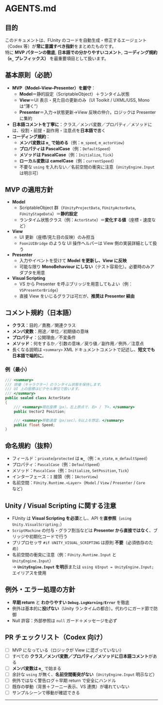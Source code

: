 # AGENTS.md

## 目的
このドキュメントは、FUnity のコードを自動生成・修正するエージェント（Codex 等）が**常に意識すべき指針**をまとめたものです。  
特に **MVP パターンの徹底**, **日本語での分かりやすいコメント**, **コーディング規約（`m_` プレフィックス）** を最重要項目として扱います。

## 基本原則（必読）
- **MVP（Model–View–Presenter）を厳守**：
  - **Model**＝静的設定（ScriptableObject）＋ランタイム状態
  - **View**＝UI 表示・見た目の更新のみ（UI Toolkit / UXML/USS, Mono は“薄く”）
  - **Presenter**＝入力→状態更新→View 反映の仲介。ロジックは Presenter に集約
- **日本語コメントを丁寧に**：クラス／メンバ変数／プロパティ／メソッドには、役割・前提・副作用・注意点を**日本語で**書く
- **コーディング規約**：
  - **メンバ変数は `m_` で始める**（例：`m_speed`, `m_actorView`）
  - **プロパティは PascalCase**（例：`DefaultSpeed`）
  - **メソッドは PascalCase**（例：`Initialize`, `Tick`）
  - **ローカル変数は camelCase**（例：`currentSpeed`）
  - 不要な `using` を入れない／名前空間の衝突に注意（`UnityEngine.Input` は明示可）

## MVP の適用方針
- **Model**
  - ScriptableObject 群（`FUnityProjectData`, `FUnityActorData`, `FUnityStageData`）＝**静的設定**
  - ランタイム状態クラス（例：`ActorState`）＝**変化する値**（座標・速度など）
- **View**
  - UI 更新（座標/見た目の反映）のみ担当  
  - `FooniUIBridge` のような UI 操作ヘルパーは View 側の実装詳細として扱う
- **Presenter**
  - 入力やイベントを受けて **Model を更新し、View に反映**
  - 可能な限り **MonoBehaviour にしない**（テスト容易化）。必要時のみアダプタを用意
- **Visual Scripting**  
  - VS から Presenter を呼ぶブリッジを用意してもよい（例：`VSPresenterBridge`）  
  - 直接 View をいじるグラフは可だが、**推奨は Presenter 経由**

## コメント規約（日本語）
- **クラス**：目的／責務／関連クラス
- **メンバ変数**：用途／単位／初期値の意味
- **プロパティ**：公開理由／不変条件
- **メソッド**：何をするか／引数の意味／戻り値／副作用／例外／注意点
- 長くなる説明は `<summary>` XML ドキュメントコメントで記述し、**短文でも日本語で端的に**。

### 例（最小）
```csharp
/// <summary>
/// 俳優（キャラクター）のランタイム状態を保持します。
/// UI 上の座標はピクセル単位で扱います。
/// </summary>
public sealed class ActorState
{
    /// <summary>現在座標（px）。左上原点で、右+ / 下+。</summary>
    public Vector2 Position;

    /// <summary>移動速度（px/sec）。0以上を想定。</summary>
    public float Speed;
}
```

## 命名規約（抜粋）
- フィールド：`private`/`protected` は **`m_`**（例：`m_state`, `m_defaultSpeed`）
- プロパティ：`PascalCase`（例：`DefaultSpeed`）
- メソッド：`PascalCase`（例：`Initialize`, `SetPosition`, `Tick`）
- インターフェース：`I` 接頭（例：`IActorView`）
- 名前空間：`FUnity.Runtime.<Layer>`（`Model` / `View` / `Presenter` / `Core` など）

## Unity / Visual Scripting に関する注意
- FUnity は **Visual Scripting を必須**とし、API を**直参照**（`using Unity.VisualScripting;`）
- `ScriptMachine` の付与・グラフ割当などは **Presenter から直接ではなく**、ブリッジや初期化コードで行う
- プリプロセッサ `#if UNITY_VISUAL_SCRIPTING` は原則 **不要**（必須依存のため）
- 名前空間の衝突に注意（例：`FUnity.Runtime.Input` と `UnityEngine.Input`）  
  → **`UnityEngine.Input` を明示**または `using UInput = UnityEngine.Input;` エイリアスを使用

## 例外・エラー処理の方針
- **早期 return** と **わかりやすい `Debug.LogWarning/Error`** を徹底
- 例外は基本的に**投げない**（Unity ランタイムの都合）。代わりにガード節で防御
- Null 許容：外部参照は `null` ガード＋メッセージを必ず

## PR チェックリスト（Codex 向け）
- [ ] MVP になっている（ロジックが View に混ざっていない）
- [ ] すべての **クラス／メンバ変数／プロパティ／メソッドに日本語コメント**がある
- [ ] **メンバ変数は `m_`** で始まる
- [ ] 余計な `using` が無く、**名前空間衝突がない**（`UnityEngine.Input` 明示など）
- [ ] 例外ではなく警告ログ＋早期 return で安全にハンドル
- [ ] 既存の挙動（背景＋フーニー表示、VS 連携）が壊れていない
- [ ] サンプルシーンで移動が確認できる

---

